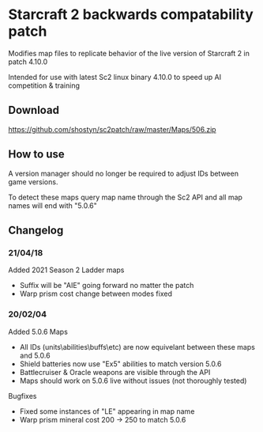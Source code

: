 # Starcraft 2 backwards compatability patch
Modifies map files to replicate behavior of the live version of Starcraft 2 in patch 4.10.0

Intended for use with latest Sc2 linux binary 4.10.0 to speed up AI competition & training

## Download
https://github.com/shostyn/sc2patch/raw/master/Maps/506.zip

## How to use
A version manager should no longer be required to adjust IDs between game versions.

To detect these maps query map name through the Sc2 API and all map names will end with "5.0.6"

## Changelog
### 21/04/18
Added 2021 Season 2 Ladder maps
- Suffix will be "AIE" going forward no matter the patch
- Warp prism cost change between modes fixed

### 20/02/04
Added 5.0.6 Maps
- All IDs (units\abilities\buffs\etc) are now equivelant between these maps and 5.0.6
- Shield batteries now use "Ex5" abilities to match version 5.0.6
- Battlecruiser & Oracle weapons are visible through the API
- Maps should work on 5.0.6 live without issues (not thoroughly tested)

Bugfixes
- Fixed some instances of "LE" appearing in map name
- Warp prism mineral cost 200 -> 250 to match 5.0.6
